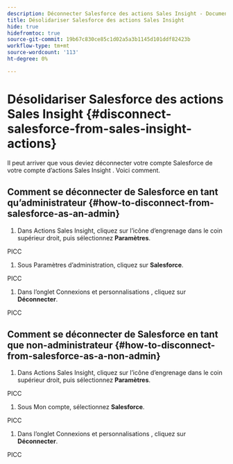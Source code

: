 ```yaml
---
description: Déconnecter Salesforce des actions Sales Insight - Documents Marketo - Documentation du produit
title: Désolidariser Salesforce des actions Sales Insight
hide: true
hidefromtoc: true
source-git-commit: 19b67c830ce85c1d02a5a3b1145d101ddf82423b
workflow-type: tm+mt
source-wordcount: '113'
ht-degree: 0%

---
```


# Désolidariser Salesforce des actions Sales Insight {#disconnect-salesforce-from-sales-insight-actions}

Il peut arriver que vous deviez déconnecter votre compte Salesforce de votre compte d’actions Sales Insight . Voici comment.

## Comment se déconnecter de Salesforce en tant qu’administrateur {#how-to-disconnect-from-salesforce-as-an-admin}

1. Dans Actions Sales Insight, cliquez sur l’icône d’engrenage dans le coin supérieur droit, puis sélectionnez **Paramètres**.

PICC

1. Sous Paramètres d’administration, cliquez sur **Salesforce**.

PICC

1. Dans l’onglet Connexions et personnalisations , cliquez sur **Déconnecter**.

PICC

## Comment se déconnecter de Salesforce en tant que non-administrateur {#how-to-disconnect-from-salesforce-as-a-non-admin}

1. Dans Actions Sales Insight, cliquez sur l’icône d’engrenage dans le coin supérieur droit, puis sélectionnez **Paramètres**.

PICC

1. Sous Mon compte, sélectionnez **Salesforce**.

PICC

1. Dans l’onglet Connexions et personnalisations , cliquez sur **Déconnecter**.

PICC
